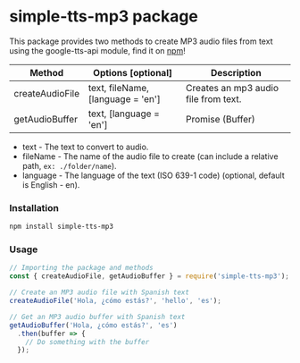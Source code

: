 # simple-tts-mp3 package
This package provides two methods to create MP3 audio files from text using the google-tts-api module, find it on [npm](https://www.npmjs.com/package/simple-tts-mp3/)!

| Method              | Options [optional]                       | Description                                         |
| ------------------- | ---------------------------------------- | --------------------------------------------------- |
| createAudioFile     | text, fileName, [language = 'en']        | Creates an mp3 audio file from text.                |
| getAudioBuffer      | text, [language = 'en']                  | Promise (Buffer)                                    |

 * text - The text to convert to audio.
 * fileName - The name of the audio file to create (can include a relative path, `ex: ./folder/name`).
 * language - The language of the text (ISO 639-1 code) (optional, default is English - en).

### Installation
```bash
npm install simple-tts-mp3
```

### Usage

```js
// Importing the package and methods
const { createAudioFile, getAudioBuffer } = require('simple-tts-mp3');

// Create an MP3 audio file with Spanish text
createAudioFile('Hola, ¿cómo estás?', 'hello', 'es');

// Get an MP3 audio buffer with Spanish text
getAudioBuffer('Hola, ¿cómo estás?', 'es')
  .then(buffer => {
    // Do something with the buffer
  });
```
